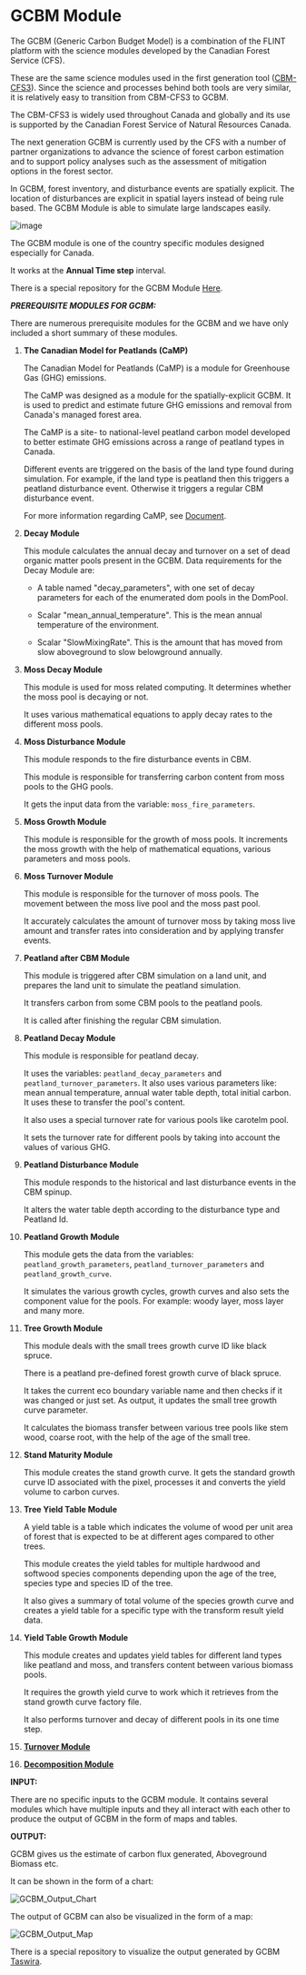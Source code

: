 # GCBM Module

The GCBM (Generic Carbon Budget Model) is a combination of the FLINT platform with the science modules developed by the Canadian Forest Service (CFS).

These are the same science modules used in the first generation tool ([CBM-CFS3](https://www.nrcan.gc.ca/climate-change/impacts-adaptations/climate-change-impacts-forests/carbon-accounting/carbon-budget-model/cbm-cfs3/13089)). Since the science and processes behind both tools are very similar, it is relatively easy to transition from CBM-CFS3 to GCBM.

The CBM-CFS3 is widely used throughout Canada and globally and its use is supported by the Canadian Forest Service of Natural Resources Canada.

The next generation GCBM is currently used by the CFS with a number of partner organizations to advance the science of forest carbon estimation and to support policy analyses such as the assessment of mitigation options in the forest sector.

In GCBM, forest inventory, and disturbance events are spatially explicit. The location of disturbances are explicit in spatial layers instead of being rule based. The GCBM Module is able to simulate large landscapes easily.

![image](assets/gcbm.png)

The GCBM module is one of the country specific modules designed especially for Canada.

It works at the **Annual Time step** interval.

There is a special repository for the GCBM Module [Here](https://github.com/moja-global/moja.canada/tree/develop).

***PREREQUISITE MODULES FOR GCBM:*** 

There are numerous prerequisite modules for the GCBM and we have only included a short summary of these modules.


1. **The Canadian Model for Peatlands (CaMP)** 
    
    The Canadian Model for Peatlands (CaMP) is a module for Greenhouse Gas (GHG) emissions.

    The CaMP was designed as a module for the spatially-explicit GCBM. It is used to predict and estimate future GHG emissions and removal from Canada's managed forest area. 

    The CaMP is a site- to national-level peatland carbon model developed to better estimate GHG emissions across a range of peatland types in Canada.

    Different events are triggered on the basis of the land type found during simulation.
    For example, if the land type is peatland then this triggers a peatland disturbance event. Otherwise it triggers a regular CBM disturbance event.

    For more information regarding CaMP, see [Document](https://www.sciencedirect.com/science/article/pii/S0304380020302350).

2. **Decay Module**

    This module calculates the annual decay and turnover on a set of dead organic matter pools present in the GCBM.
    Data requirements for the Decay Module are:
    
    - A table named "decay_parameters", with one set of decay parameters for each of the enumerated dom pools in the DomPool.

    - Scalar "mean_annual_temperature". This is the mean annual temperature of the environment.

    - Scalar "SlowMixingRate". This is the amount that has moved from slow aboveground to slow belowground annually.

3. **Moss Decay Module**

    This module is used for moss related computing. It determines whether the moss pool is decaying or not.
    
    It uses various mathematical equations to apply decay rates to the different moss pools.

4.  **Moss Disturbance Module**

    This module responds to the fire disturbance events in CBM.
    
    This module is responsible for transferring carbon content from moss pools to the GHG pools.
    
    It gets the input data from the variable: ```moss_fire_parameters```.

5. **Moss Growth Module**

    This module is responsible for the growth of moss pools. It increments the moss growth with the help of mathematical equations, various parameters and moss pools.

6. **Moss Turnover Module**

    This module is responsible for the turnover of moss pools. The movement between the moss live pool and the moss past pool.
    
    It accurately calculates the amount of turnover moss by taking moss live amount and transfer rates into consideration and by applying transfer events. 

7. **Peatland after CBM Module**

    This module is triggered after CBM simulation on a land unit, and prepares the land unit to simulate the peatland simulation.

    It transfers carbon from some CBM pools to the peatland pools. 
    
    It is called after finishing the regular CBM simulation.

8. **Peatland Decay Module**

    This module is responsible for peatland decay.
    
    It uses the variables: ```peatland_decay_parameters``` and ```peatland_turnover_parameters```. It also uses various parameters like: mean annual temperature, annual water table depth, total initial carbon. It uses these to transfer the pool's content.

    It also uses a special turnover rate for various pools like carotelm pool.

    It sets the turnover rate for different pools by taking into account the values of various GHG.

9. **Peatland Disturbance Module**

    This module responds to the historical and last disturbance events in the CBM spinup.
    
    It alters the water table depth according to the disturbance type and Peatland Id. 

10. **Peatland Growth Module**

    This module gets the data from the variables: ```peatland_growth_parameters```, ```peatland_turnover_parameters``` and ```peatland_growth_curve```.
    
    It simulates the various growth cycles, growth curves and also sets the component value for the pools.  For example: woody layer, moss layer and many more. 

11. **Tree Growth Module**

    This module deals with the small trees growth curve ID like black spruce.
    
    There is a peatland pre-defined forest growth curve of black spruce.
    
    It takes the current eco boundary variable name and then checks if it was changed or just set. As output, it updates the small tree growth curve parameter.
    
    It calculates the biomass transfer between various tree pools like stem wood, coarse root, with the help of the age of the small tree.


12. **Stand Maturity Module**

    This module creates the stand growth curve. It gets the standard growth curve ID associated with the pixel, processes it and converts the yield volume to carbon curves.

13. **Tree Yield Table Module**

    A yield table is a table which indicates the volume of wood per unit area of forest that is expected to be at different ages compared to other trees.

    This module creates the yield tables for multiple hardwood and softwood species components depending upon the age of the tree, species type and species ID of the tree.

    It also gives a summary of total volume of the species growth curve and creates a yield table for a specific type with the transform result yield data.

14. **Yield Table Growth Module**

    This module creates and updates yield tables for different land types like peatland and moss, and transfers content between various biomass pools.
    
    It requires the growth yield curve to work which it retrieves from the stand growth curve factory file.
    
    It also performs turnover and decay of different pools in its one time step.


15. **[Turnover Module](https://github.com/moja-global/Google.Season.of.Documentation/blob/master/modules-development/turnover-module.md)**

16. **[Decomposition Module](https://github.com/moja-global/Google_Season_of_Documentation/blob/master/modules-development/decomposition-module.md)**


**INPUT:**

There are no specific inputs to the GCBM module. It contains several modules which have multiple inputs and they all interact with each other to produce the output of GCBM in the form of maps and tables.

**OUTPUT:**

GCBM gives us the estimate of carbon flux generated, Aboveground Biomass etc.

It can be shown in the form of a chart: 

![GCBM_Output_Chart](assets/gcbm_chart.png)

The output of GCBM can also be visualized in the form of a map: 

![GCBM_Output_Map](assets/gcbm_output.png)

There is a special repository to visualize the output generated by GCBM [Taswira](https://github.com/moja-global/GCBM.Visualisation_Tool).